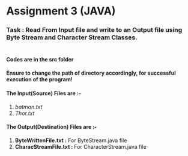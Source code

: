 # Assignment 3 (JAVA) 
<h3> Task : Read From Input file and write to an Output file using Byte Stream and Character Stream Classes.<br>
<br>
  <h4> Codes are in the src folder </h4> 
  <h4> Ensure to change the path of directory accordingly, for successful execution of the program! </h4> 
  <h4> The Input(Source) Files are :- </h4> 
    <ol>
      <li><em> batman.txt </em></li>
      <li><em> Thor.txt </em></li>
    </ol>
  <h4> The Output(Destination) Files are :- </h4> 
    <ol>
      <li><b>ByteWrittenFile.txt :</b> For ByteStream.java file</li>
      <li><b>CharacStreamFile.txt : </b>For CharacterStream.java file</li>
    </ol>
  
